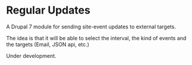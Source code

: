 Regular Updates
===============

A Drupal 7 module for sending site-event updates to external targets.

The idea is that it will be able to select the interval, the kind of events and the targets (Email, JSON api, etc.)

Under development.